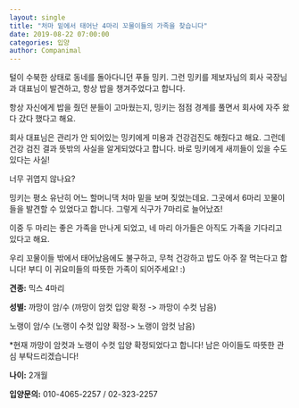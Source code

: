 ```yaml
---
layout: single
title: "처마 밑에서 태어난 4마리 꼬물이들의 가족을 찾습니다"
date: 2019-08-22 07:00:00
categories: 입양
author: Companimal
---
```


털이 수북한 상태로 동네를 돌아다니던 푸들 밍키. 그런 밍키를 제보자님의 회사 국장님과 대표님이 발견하고, 항상 밥을 챙겨주었다고 합니다.

항상 자신에게 밥을 줬던 분들이 고마웠는지, 밍키는 점점 경계를 풀면서 회사에 자주 왔다 갔다 했다고 해요.

회사 대표님은 관리가 안 되어있는 밍키에게 미용과 건강검진도 해줬다고 해요. 그런데 건강 검진 결과 뜻밖의 사실을 알게되었다고 합니다. 바로 밍키에게 새끼들이 있을 수도 있다는 사실!

너무 귀엽지 않나요?

밍키는 평소 유난히 어느 할머니댁 처마 밑을 보며 짖었는데요. 그곳에서 6마리 꼬물이들을 발견할 수 있었다고 합니다. 그렇게 식구가 7마리로 늘어났죠!

이중 두 마리는 좋은 가족을 만나게 되었고, 네 마리 아가들은 아직도 가족을 기다리고 있다고 해요.

우리 꼬물이들 밖에서 태어났음에도 불구하고, 무척 건강하고 밥도 아주 잘 먹는다고 합니다! 부디 이 귀요미들의 따뜻한 가족이 되어주세요! :)

**견종:** 믹스 4마리

**성별:** 까망이 암/수 (까망이 암컷 입양 확정 -&gt; 까망이 수컷 남음)

노랭이 암/수 (노랭이 수컷 입양 확정-&gt; 노랭이 암컷 남음)

\*현재 까망이 암컷과 노랭이 수컷 입양 확정되었다고 합니다! 남은 아이들도 따뜻한 관심 부탁드리겠습니다!

**나이:** 2개월

**입양문의:** 010-4065-2257 / 02-323-2257
